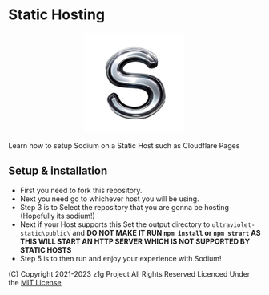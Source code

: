# Static Hosting

<p align="center">
  <img src="./ultraviolet-static/public/sodium.png" height="200">
</p>

Learn how to setup Sodium on a Static Host such as Cloudflare Pages

## Setup & installation

- First you need to fork this repository.
- Next you need go to whichever host you will be using.
- Step 3 is to Select the repository that you are gonna be hosting (Hopefully its sodium!)
- Next if your Host supports this Set the output directory to `ultraviolet-static\public\` and **DO NOT MAKE IT RUN `npm install` or `npm strart` AS THIS WILL START AN HTTP SERVER WHICH IS NOT SUPPORTED BY STATIC HOSTS**
- Step 5 is to then run and enjoy your experience with Sodium!

(C) Copyright 2021-2023 z1g Project All Rights Reserved
Licenced Under the [MIT License](https://github.com/z1g-project/z1g-Project-Hub/blob/master/LICENSE.txt)
